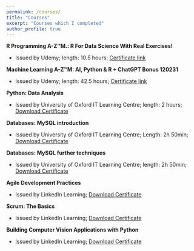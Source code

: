 ```yaml
---
permalink: /courses/
title: "Courses"
excerpt: "Courses which I completed"
author_profile: true
---
```

**R Programming A-Z™M.: R For Data Science With Real Exercises!**
 - Issued by Udemy; length: 10.5 hours; [Certificate link](https://www.udemy.com/certificate/UC-81917feb-5c75-49c5-8932-caaf98e87142/)

**Machine Learning A-Z™M: AI, Python & R + ChatGPT Bonus 120231**
 - Issued by Udemy; length: 42.5 hours; [Certificate link](https://www.udemy.com/certificate/UC-577da00d-98fa-45fd-9e48-2a8ab22f70df/)

**Python: Data Analysis**
 - Issued by University of Oxford IT Learning Centre; length: 2 hours; [Download Certificate](http://daliagala.github.io/files/Python_Data_Analysis.pdf)

**Databases: MySQL introduction**
 - Issued by University of Oxford IT Learning Centre; Length: 2h 50min; [Download Certificate](http://daliagala.github.io/files/Databases_MySQL.pdf)

**Databases: MySQL further techniques**
 - Issued by University of Oxford IT Learning Centre; length: 2h 50min; [Download Certificate](http://daliagala.github.io/files/Databases_MySQL_Further.pdf)

 **Agile Development Practices**
 - Issued by LinkedIn Learning; [Download Certificate](http://daliagala.github.io/files/Agile.pdf)

**Scrum: The Basics**
 - Issued by LinkedIn Learning; [Download Certificate](http://daliagala.github.io/files/Scrum.pdf)

**Building Computer Vision Applications with Python**
 - Issued by LinkedIn Learning; [Download Certificate](http://daliagala.github.io/files/Comp_Vis.pdf)